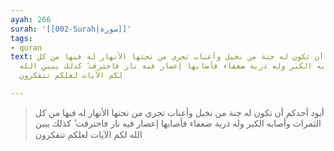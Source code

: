 ```yaml
---
ayah: 266
surah: '[[002-Surah|سورة]]'
tags:
- quran
text: أيود أحدكم أن تكون له جنة من نخيل وأعناب تجري من تحتها الأنهار له فيها من كل
  الثمرات وأصابه الكبر وله ذرية ضعفاء فأصابها إعصار فيه نار فاحترقت ۗ كذلك يبين الله
  لكم الآيات لعلكم تتفكرون

---
```

> أيود أحدكم أن تكون له جنة من نخيل وأعناب تجري من تحتها الأنهار له فيها من كل الثمرات وأصابه الكبر وله ذرية ضعفاء فأصابها إعصار فيه نار فاحترقت ۗ كذلك يبين الله لكم الآيات لعلكم تتفكرون

